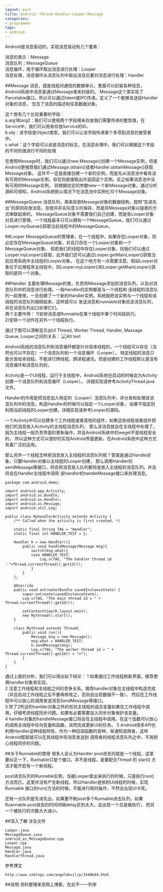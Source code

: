 ```yaml
---
layout: post
title: Android--Thread-Handler-Looper-Message
categories:
- programmer
tags:
- android
---
```



Android是消息驱动的，实现消息驱动有几个要素：

消息的表示：Message		
消息队列：MessageQueue		
消息循环，用于循环取出消息进行处理：Looper		
消息处理，消息循环从消息队列中取出消息后要对消息进行处理：Handler		


##Message
消息，就是线程间通信的数据单元，里面可以封装各种信息，Android系统中消息是通过Message类来封装的。
Message这个类实现了Parcelable接口，所以可以通过Intent或IPC传递。定义了一个能够发送给Handler对象的消息，
包含了消息的描述和任意数据对象。

这个类有几个比较重要的字段：		
a.arg1和arg2：我们可以使用两个字段用来存放我们需要传递的整型值，在Service中，我们可以用来存放Service的ID。		
b.obj：该字段是Object类型，我们可以让该字段传递某个多项到消息的接受者中。	
c.what：这个字段可以说是消息的标志，在消息处理中，我们可以根据这个字段的不同的值进行不同的处理		

在使用Message时，我们可以通过new Message()创建一个Message实例，但是Android更推荐我们通过Message.obtain()或者Handler.obtainMessage()获取Message对象。
这并不一定是直接创建一个新的实例，而是先从消息池中看有没有可用的Message实例，存在则直接取出并返回这个实例。反之如果消息池中没有可用的Message实例，
则根据给定的参数new一个新Message对象。通过分析源码可得知，Android系统默认情况下在消息池中实例化10个Message对象。


##MessageQueue
消息队列，用来存放Message对象的数据结构，按照“先进先出”的原则存放消息。存放并非实际意义的保存，而是将Message对象以链表的方式串联起来的。
MessageQueue对象不需要我们自己创建，而是有Looper对象对其进行管理，一个线程最多只可以拥有一个MessageQueue。我们可以通过Looper.myQueue()获取当前线程中的MessageQueue。


##Looper
MessageQueue的管理者，在一个线程中，如果存在Looper对象，则必定存在MessageQueue对象，并且只存在一个Looper对象和一个MessageQueue对象。
倘若我们的线程中存在Looper对象，则我们可以通过Looper.myLooper()获取，此外我们还可以通过Looper.getMainLooper()获取当前应用系统中主线程的Looper对象。
在这个地方有一点需要注意，假如Looper对象位于应用程序主线程中，则Looper.myLooper()和Looper.getMainLooper()获取的是同一个对象。


##Handler
主要处理Message的类，负责将Message添加到消息队列，以及对消息队列中的消息进行处理。一般Handler的实例都是与一个线程和
该线程的消息队列一起使用，一旦创建了一个新的Handler实例，系统就把该实例与一个线程和该线程的消息队列捆绑起来，这样就可以
发送消息和runnable对象给该消息队列，并在消息队列出口处理它们。		
两个主要作用：	
1)安排消息或Runnable在某个线程中某个时间段执行。	
2)安排一个动作在另外一个线程执行。


通过下图可以清晰显示出UI Thread, Worker Thread, Handler, Massage Queue, Looper之间的关系：
![Alt text](http://zhongguomin.github.io/blog/media/images/2014/Anddroid--Thread-Handler-Looper-Message_01.png "Anddroid--Thread-Handler-Looper-Message_01.png")



Android系统的消息队列和消息循环都是针对具体线程的，一个线程可以存在（当然也可以不存在）一个消息队列和一个消息循环（Looper），
特定线程的消息只能分发给本线程，不能进行跨线程，跨进程通讯。但是创建的工作线程默认是没有消息循环和消息队列的，

Activity是一个UI线程，运行于主线程中，Android系统在启动的时候会为Activity创建一个消息队列和消息循环（Looper）。
详细实现请参考ActivityThread.java文件。

Handler的作用是把消息加入特定的（Looper）消息队列中，并分发和处理该消息队列中的消息。构造Handler的时候可以指定一个Looper对象，
如果不指定则利用当前线程的Looper创建。详细实现请参考Looper的源码。


一个Activity中可以创建多个工作线程或者其他的组件，如果这些线程或者组件把他们的消息放入Activity的主线程消息队列，
那么该消息就会在主线程中处理了。因为主线程一般负责界面的更新操作，并且Android系统中的weget不是线程安全的，
所以这种方式可以很好的实现Android界面更新。在Android系统中这种方式有着广泛的运用。

那么另外一个线程怎样把消息放入主线程的消息队列呢？答案是通过Handle对象，只要Handler对象以主线程的Looper创建，
那么调用Handler的sendMessage等接口，将会把消息放入队列都将是放入主线程的消息队列。并且将会在Handler主线程中调用
该handler的handleMessage接口来处理消息。
	
	package com.android.demo;

	import android.app.Activity;
	import android.os.Bundle;
	import android.os.Handler;
	import android.os.Message;
	import android.util.Log;

	public class MyhandlerActivity extends Activity {
		/** Called when the activity is first created. */

		static final String TAG = "Handler";
		static final int HANDLER_TEST = 1;

		Handler h = new Handler(){
			public void handleMessage(Message msg){
				switch(msg.what){
				case HANDLER_TEST:
					Log.v(TAG, "The handler thread id ："+Thread.currentThread().getId());
				}
			}
		};

		@Override
		public void onCreate(Bundle savedInstanceState) {
			super.onCreate(savedInstanceState);
			Log.v(TAG, "The main thread id = " + Thread.currentThread().getId());

			setContentView(R.layout.main);
			new Mythread().start();
		}

		class Mythread extends Thread{
			public void run(){
				Message msg = new Message();
				msg.what = HANDLER_TEST;
				h.sendMessage(msg);
				Log.v(TAG, "The worker thread id = " + Thread.currentThread().getId() + "n");
			}
		}
	}


通过上面的分析，我们可以得出如下结论：	
1	如果通过工作线程刷新界面，推荐使用handler对象来实现。	
2	注意工作线程和主线程之间的竞争关系。推荐handler对象在主线程中构造完成（并且启动工作线程之后不要再修改之，否则会出现数据不一致），
	然后在工作线程中可以放心的调用发送消息SendMessage等接口。	
3	除了2所述的hanlder对象之外的任何主线程的成员变量如果在工作线程中调用，仔细考虑线程同步问题。如果有必要需要加入同步对象保护该变量。	
4	handler对象的handleMessage接口将会在主线程中调用。在这个函数可以放心的调用主线程中任何变量和函数，进而完成更新UI的任务。	
5	Android很多API也利用Handler这种线程特性，作为一种回调函数的变种，来通知调用者。这样Android框架就可以在其线程中将消息发送到
	调用者的线程消息队列之中，不用担心线程同步的问题。	


##关于Runnable的使用
很多人会认为Handler post进去的就是一个线程，这里要纠正一下，Runnable只是个接口，并不是线程，是要配合Thread 的 start() 方法才能开启有一个新线程。

post进去队列的Runnable实例，当被Looper拿出来执行的时候，只是执行run()方法而已，这里并没有产生新线程，所以Handler是依附UI线程的时候，实现Runnable
接口的run()方法的时候，不能进行耗时操作，不然会出现UI卡死。

还有一点队列是先进先出，如果要不断post多个Runnable进去队列，如果Ruannable post进去的时间间隔delay区别太大，会出现一个总是被执行，
而另一个被执行的次数大大减小。



##深入了解
涉及文件	

	Looper.java
	MessageQueue.java
	android_os_MessageQueue.cpp
	Looper.cpp
	Message.java
	Handler.java
	HandlerThread.java


参考博文	

	http://www.cnblogs.com/angeldevil/p/3340644.html


##说明
资料整理来至网上博客，在此不一一列举



